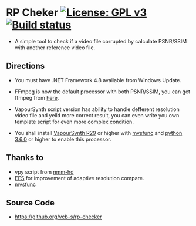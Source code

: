 # RP Cheker [![License: GPL v3](https://img.shields.io/badge/License-GPLv3-blue.svg)](https://www.gnu.org/licenses/gpl-3.0) [![Build status](https://ci.appveyor.com/api/projects/status/pq6a7ju9q9hue3np?svg=true&passingText=%E7%BC%96%E8%AF%91%20-%20%E7%A8%B3%20&pendingText=%E5%B0%8F%E5%9C%9F%E8%B1%86%E7%82%B8%E4%BA%86%20&failingText=%E6%88%91%E6%84%9F%E8%A7%89%E5%8D%9C%E8%A1%8C%20)](https://ci.appveyor.com/project/tautcony/auto-torrent-inspection)

- A simple tool to check if a video file corrupted by calculate PSNR/SSIM with another reference video file.


## Directions

- You must have .NET Framework 4.8 available from Windows Update.

- FFmpeg is now the default processor with both PSNR/SSIM, you can get ffmpeg from [here](https://ffmpeg.org/).

- VapourSynth script version has ability to handle defferent resolution video file and yeild more correct result, you can even write you own template script for even more complex condition.

- You shall install [VapourSynth R29](https://github.com/vapoursynth/vapoursynth/releases) or higher with [mvsfunc](https://github.com/HomeOfVapourSynthEvolution/mvsfunc/releases) and [python 3.6.0](https://www.python.org/downloads/) or higher to enable this processor.


## Thanks to

- vpy script from [nmm-hd](https://www.nmm-hd.org/newbbs/viewtopic.php?f=23&t=1813)
- [EFS](https://github.com/amefs) for improvement of adaptive resolution compare.
- [mvsfunc](https://github.com/HomeOfVapourSynthEvolution/mvsfunc)


## Source Code

- https://github.org/vcb-s/rp-checker
